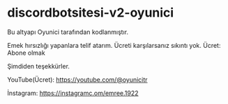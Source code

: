 # discordbotsitesi-v2-oyunici

Bu altyapı Oyunici tarafından kodlanmıştır.

Emek hırsızlığı yapanlara telif atarım. Ücreti karşılarsanız sıkıntı yok. Ücret: Abone olmak

Şimdiden teşekkürler.

YouTube(Ücret): https://youtube.com/@oyunicitr

İnstagram: https://instagramc.om/emree.1922
